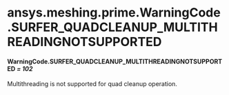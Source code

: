 # ansys.meshing.prime.WarningCode.SURFER_QUADCLEANUP_MULTITHREADINGNOTSUPPORTED



#### WarningCode.SURFER_QUADCLEANUP_MULTITHREADINGNOTSUPPORTED *= 102*

Multithreading is not supported for quad cleanup operation.

<!-- !! processed by numpydoc !! -->
